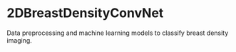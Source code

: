 # 2DBreastDensityConvNet
Data preprocessing and machine learning models to classify breast density imaging.
